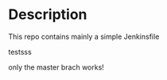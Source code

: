 # Description

This repo contains mainly a simple Jenkinsfile

testsss

only the master brach works!
